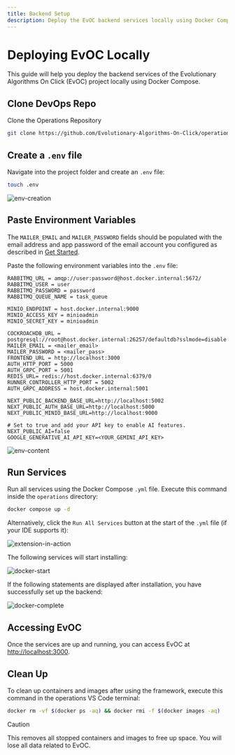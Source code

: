 ```yaml
---
title: Backend Setup
description: Deploy the EvOC backend services locally using Docker Compose. This guide provides step-by-step instructions for setting up the backend environment.
---
```


# Deploying EvOC Locally

This guide will help you deploy the backend services of the Evolutionary Algorithms On Click (EvOC) project locally using Docker Compose.

## Clone DevOps Repo

Clone the Operations Repository

```sh
git clone https://github.com/Evolutionary-Algorithms-On-Click/operations
```

## Create a `.env` file

Navigate into the project folder and create an `.env` file:

```sh
touch .env
```

![env-creation](https://i.imgur.com/pETnAVR.png)

## Paste Environment Variables

The `MAILER_EMAIL` and `MAILER_PASSWORD` fields should be populated with the email address and app password of the email account you configured as described in [Get Started](/get-started#create-a-gmail-mailer-account).

Paste the following environment variables into the `.env` file:

```env
RABBITMQ_URL = amqp://user:password@host.docker.internal:5672/
RABBITMQ_USER = user
RABBITMQ_PASSWORD = password
RABBITMQ_QUEUE_NAME = task_queue

MINIO_ENDPOINT = host.docker.internal:9000
MINIO_ACCESS_KEY = minioadmin
MINIO_SECRET_KEY = minioadmin

COCKROACHDB_URL = postgresql://root@host.docker.internal:26257/defaultdb?sslmode=disable
MAILER_EMAIL = <mailer_email>
MAILER_PASSWORD = <mailer_pass>
FRONTEND_URL = http://localhost:3000
AUTH_HTTP_PORT = 5000
AUTH_GRPC_PORT = 5001
REDIS_URL= redis://host.docker.internal:6379/0
RUNNER_CONTROLLER_HTTP_PORT = 5002
AUTH_GRPC_ADDRESS = host.docker.internal:5001

NEXT_PUBLIC_BACKEND_BASE_URL=http://localhost:5002
NEXT_PUBLIC_AUTH_BASE_URL=http://localhost:5000
NEXT_PUBLIC_MINIO_BASE_URL=http://localhost:9000

# Set to true and add your API key to enable AI features.
NEXT_PUBLIC_AI=false
GOOGLE_GENERATIVE_AI_API_KEY=<YOUR_GEMINI_API_KEY>
```

![env-content](https://i.imgur.com/1uGj3rU.png)

## Run Services

Run all services using the Docker Compose `.yml` file. Execute this command inside the `operations` directory:

```sh
docker compose up -d
```

Alternatively, click the `Run All Services` button at the start of the `.yml` file (if your IDE supports it):

![extension-in-action](https://i.imgur.com/uR0PH3J.png)

The following services will start installing:

![docker-start](https://i.imgur.com/4UsiBr7.png)

If the following statements are displayed after installation, you have successfully set up the backend:

![docker-complete](https://i.imgur.com/eQ3oz2Y.png)

## Accessing EvOC

Once the services are up and running, you can access EvOC at [http://localhost:3000](http://localhost:3000).

## Clean Up

To clean up containers and images after using the framework, execute this command in the operations VS Code terminal:

```sh
docker rm -vf $(docker ps -aq) && docker rmi -f $(docker images -aq)
```

> [!CAUTION]
> This removes all stopped containers and images to free up space. You will lose all data related to EvOC.
